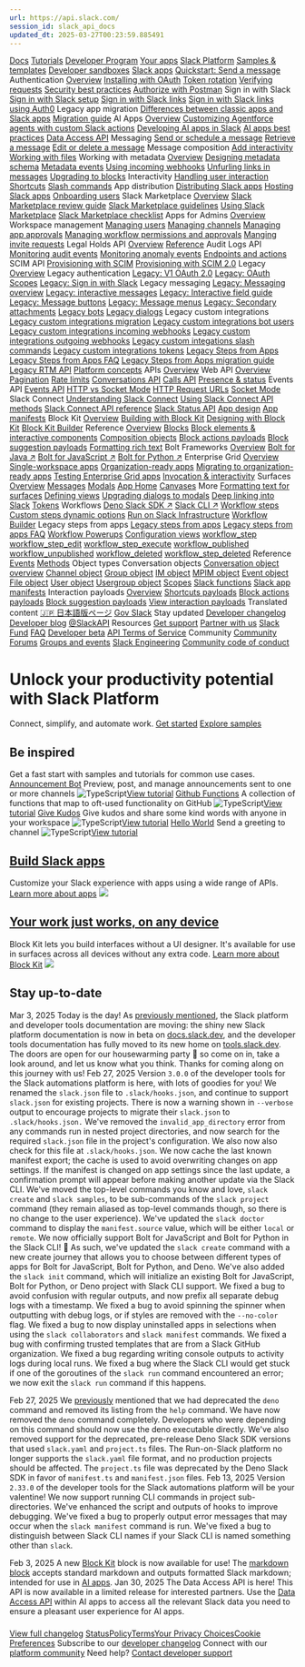 ```yaml
---
url: https://api.slack.com/
session_id: slack_api_docs
updated_dt: 2025-03-27T00:23:59.885491
---
```

[](https://api.slack.com/)
[Docs](https://api.slack.com/docs)
[Tutorials](https://api.slack.com/tutorials)
[Developer Program](https://api.slack.com/developer-program)
[Your apps](https://api.slack.com/apps)
[Slack Platform](https://api.slack.com/docs)
[Samples & templates](https://api.slack.com/samples)
[Developer sandboxes](https://api.slack.com/docs/developer-sandbox)
[Slack apps](https://api.slack.com/start/apps/)
[Quickstart: Send a message](https://api.slack.com/quickstart)
Authentication
[Overview](https://api.slack.com/authentication)
[Installing with OAuth](https://api.slack.com/authentication/oauth-v2)
[Token rotation](https://api.slack.com/authentication/rotation)
[Verifying requests](https://api.slack.com/authentication/verifying-requests-from-slack)
[Security best practices](https://api.slack.com/authentication/best-practices)
[Authorize with Postman](https://api.slack.com/authentication/postman)
Sign in with Slack
[Sign in with Slack setup](https://api.slack.com/authentication/sign-in-with-slack)
[Sign in with Slack links](https://api.slack.com/authentication/sign-in-with-slack-links)
[Sign in with Slack links using Auth0](https://api.slack.com/authentication/configuring-siwsl)
Legacy app migration
[Differences between classic apps and Slack apps](https://api.slack.com/authentication/quickstart)
[Migration guide](https://api.slack.com/authentication/migration)
AI Apps
[Overview](https://api.slack.com/docs/apps/ai-apps-overview)
[Customizing Agentforce agents with custom Slack actions](https://api.slack.com/docs/apps/custom-slack-actions)
[Developing AI apps in Slack](https://api.slack.com/docs/apps/ai)
[AI apps best practices](https://api.slack.com/docs/apps/ai-best-practices)
[Data Access API](https://api.slack.com/docs/apps/data-access-api)
Messaging
[Send or schedule a message](https://api.slack.com/messaging/sending)
[Retrieve a message](https://api.slack.com/messaging/retrieving)
[Edit or delete a message](https://api.slack.com/messaging/modifying)
Message composition
[Add interactivity](https://api.slack.com/messaging/interactivity)
[Working with files](https://api.slack.com/messaging/files)
Working with metadata
[Overview](https://api.slack.com/metadata/using)
[Designing metadata schema](https://api.slack.com/reference/metadata)
[Metadata events](https://api.slack.com/events?query=metadata)
[Using incoming webhooks](https://api.slack.com/messaging/webhooks)
[Unfurling links in messages](https://api.slack.com/reference/messaging/link-unfurling)
[Upgrading to blocks](https://api.slack.com/messaging/attachments-to-blocks)
Interactivity
[Handling user interaction](https://api.slack.com/interactivity/handling)
[Shortcuts](https://api.slack.com/interactivity/shortcuts)
[Slash commands](https://api.slack.com/interactivity/slash-commands)
App distribution
[Distributing Slack apps](https://api.slack.com/distribution)
[Hosting Slack apps](https://api.slack.com/distribution/hosting)
[Onboarding users](https://api.slack.com/distribution/onboarding)
Slack Marketplace
[Overview](https://api.slack.com/slack-marketplace)
[Slack Marketplace review guide](https://api.slack.com/slack-marketplace/review-guide)
[Slack Marketplace guidelines](https://api.slack.com/slack-marketplace/guidelines)
[Using Slack Marketplace](https://api.slack.com/slack-marketplace/using)
[Slack Marketplace checklist](https://api.slack.com/reference/slack-apps/slack-marketplace-checklist)
Apps for Admins
[Overview](https://api.slack.com/admins)
Workspace management
[Managing users](https://api.slack.com/admins/workspaces)
[Managing channels](https://api.slack.com/admins/channels)
[Managing app approvals](https://api.slack.com/admins/approvals)
[Managing workflow permissions and approvals](https://api.slack.com/admins/workflow-permissions)
[Manging invite requests](https://api.slack.com/admins/inviting)
Legal Holds API
[Overview](https://api.slack.com/enterprise/legal-holds)
[Reference](https://api.slack.com/enterprise/legal-holds/reference)
Audit Logs API
[Monitoring audit events](https://api.slack.com/admins/audit-logs)
[Monitoring anomaly events](https://api.slack.com/admins/audit-logs-anomaly)
[Endpoints and actions](https://api.slack.com/admins/audit-logs-call)
SCIM API
[Provisioning with SCIM](https://api.slack.com/admins/scim)
[Provisioning with SCIM 2.0](https://api.slack.com/admins/scim2)
Legacy
[Overview](https://api.slack.com/legacy)
Legacy authentication
[Legacy: V1 OAuth 2.0](https://api.slack.com/legacy/oauth)
[Legacy: OAuth Scopes](https://api.slack.com/legacy/oauth-scopes)
[Legacy: Sign in with Slack](https://api.slack.com/legacy/sign-in-with-slack)
Legacy messaging
[Legacy: Messaging overview](https://api.slack.com/legacy/outmoded-messaging)
[Legacy: interactive messages](https://api.slack.com/legacy/interactive-messages)
[Legacy: Interactive field guide](https://api.slack.com/legacy/interactive-message-field-guide)
[Legacy: Message buttons](https://api.slack.com/legacy/message-buttons)
[Legacy: Message menus](https://api.slack.com/legacy/message-menus)
[Legacy: Secondary attachments](https://api.slack.com/reference/messaging/attachments)
[Legacy bots](https://api.slack.com/legacy/enabling-bot-users)
[Legacy dialogs](https://api.slack.com/legacy/dialogs)
Legacy custom integrations
[Legacy custom integrations migration](https://api.slack.com/legacy/custom-integrations)
[Legacy custom integrations bot users](https://api.slack.com/legacy/custom-integrations/bot-users)
[Legacy custom integrations incoming webhooks](https://api.slack.com/legacy/custom-integrations/messaging/webhooks)
[Legacy custom integrations outgoing webhooks](https://api.slack.com/legacy/custom-integrations/outgoing-webhooks)
[Legacy custom integations slash commands](https://api.slack.com/legacy/custom-integrations/slash-commands)
[Legacy custom integrations tokens](https://api.slack.com/legacy/custom-integrations/legacy-tokens)
[Legacy Steps from Apps](https://api.slack.com/legacy/workflows/steps)
[Legacy Steps from Apps FAQ](https://api.slack.com/legacy/workflows/steps/faq)
[Legacy Steps from Apps migration guide](https://api.slack.com/legacy/workflows/steps/migration)
[Legacy RTM API](https://api.slack.com/legacy/rtm)
[Platform concepts](https://api.slack.com/concepts)
APIs
[Overview](https://api.slack.com/apis)
Web API
[Overview](https://api.slack.com/web)
[Pagination](https://api.slack.com/apis/pagination)
[Rate limits](https://api.slack.com/apis/rate-limits)
[Conversations API](https://api.slack.com/apis/conversations-api)
[Calls API](https://api.slack.com/apis/calls)
[Presence & status](https://api.slack.com/apis/presence-and-status)
Events API
[Events API](https://api.slack.com/apis/events-api)
[HTTP vs Socket Mode](https://api.slack.com/apis/event-delivery)
[HTTP Request URLs](https://api.slack.com/apis/http)
[Socket Mode](https://api.slack.com/apis/socket-mode)
Slack Connect
[Understanding Slack Connect](https://api.slack.com/apis/channels-between-orgs)
[Using Slack Connect API methods](https://api.slack.com/apis/connect)
[Slack Connect API reference](https://api.slack.com/apis/connect-reference)
[Slack Status API](https://api.slack.com/apis/slack-status)
[App design](https://api.slack.com/design)
[App manifests](https://api.slack.com/concepts/manifests)
Block Kit
[Overview](https://api.slack.com/block-kit)
[Building with Block Kit](https://api.slack.com/block-kit/building)
[Designing with Block Kit](https://api.slack.com/block-kit/designing)
[Block Kit Builder](https://api.slack.com/tools/block-kit-builder)
Reference
[Overview](https://api.slack.com/reference/block-kit)
[Blocks](https://api.slack.com/reference/block-kit/blocks)
[Block elements & interactive components](https://api.slack.com/reference/block-kit/block-elements)
[Composition objects](https://api.slack.com/reference/block-kit/composition-objects)
[Block actions payloads](https://api.slack.com/reference/interaction-payloads/block-actions?ref=bk)
[Block suggestion payloads](https://api.slack.com/reference/interaction-payloads/block-suggestion?ref=bk)
[Formatting rich text](https://api.slack.com/tutorials/tracks/rich-text-tutorial)
Bolt Frameworks
[Overview](https://api.slack.com/bolt)
[Bolt for Java ↗](https://tools.slack.dev/java-slack-sdk/guides/bolt-basics/)
[Bolt for JavaScript ↗](https://tools.slack.dev/bolt-js)
[Bolt for Python ↗](https://tools.slack.dev/bolt-python)
Enterprise Grid
[Overview](https://api.slack.com/enterprise)
[Single-workspace apps](https://api.slack.com/enterprise/developing)
[Organization-ready apps](https://api.slack.com/enterprise/org-ready-apps)
[Migrating to organization-ready apps](https://api.slack.com/enterprise/migration)
[Testing Enterprise Grid apps](https://api.slack.com/enterprise/testing)
[Invocation & interactivity](https://api.slack.com/interactivity)
Surfaces
[Overview](https://api.slack.com/surfaces)
[Messages](https://api.slack.com/surfaces/messages)
[Modals](https://api.slack.com/surfaces/modals)
[App Home](https://api.slack.com/surfaces/app-home)
[Canvases](https://api.slack.com/surfaces/canvases)
More
[Formatting text for surfaces](https://api.slack.com/reference/surfaces/formatting)
[Defining views](https://api.slack.com/reference/surfaces/views)
[Upgrading dialogs to modals](https://api.slack.com/block-kit/dialogs-to-modals)
[Deep linking into Slack](https://api.slack.com/reference/deep-linking)
[Tokens](https://api.slack.com/concepts/token-types)
Workflows
[Deno Slack SDK ↗](https://tools.slack.dev/deno-slack-sdk)
[Slack CLI ↗](https://tools.slack.dev/slack-cli/)
[Workflow steps](https://api.slack.com/concepts/workflow-steps)
[Custom steps dynamic options](https://api.slack.com/workflows/custom-steps-dynamic-options)
[Run on Slack Infrastructure](https://api.slack.com/concepts/rosi)
[Workflow Builder](https://api.slack.com/workflows)
Legacy steps from apps
[Legacy steps from apps](https://api.slack.com/legacy/workflows/steps)
[Legacy steps from apps FAQ](https://api.slack.com/legacy/workflows/steps/faq)
[Workflow Powerups](https://github.com/slackapi/workflow-powerups)
[Configuration views](https://api.slack.com/reference/workflows/configuration-view)
[workflow_step](https://api.slack.com/reference/workflows/workflow_step)
[workflow_step_edit](https://api.slack.com/reference/workflows/workflow_step_edit)
[workflow_step_execute](https://api.slack.com/events/workflow_step_execute)
[workflow_published](https://api.slack.com/events/workflow_published)
[workflow_unpublished](https://api.slack.com/events/workflow_unpublished)
[workflow_deleted](https://api.slack.com/events/workflow_deleted)
[workflow_step_deleted](https://api.slack.com/events/workflow_step_deleted)
Reference
[Events](https://api.slack.com/events)
[Methods](https://api.slack.com/methods)
Object types
Conversation objects
[Conversation object overview](https://api.slack.com/types/conversation)
[Channel object](https://api.slack.com/types/channel)
[Group object](https://api.slack.com/types/group)
[IM object](https://api.slack.com/types/im)
[MPIM object](https://api.slack.com/types/mpim)
[Event object](https://api.slack.com/types/event)
[File object](https://api.slack.com/types/file)
[User object](https://api.slack.com/types/user)
[Usergroup object](https://api.slack.com/types/usergroup)
[Scopes](https://api.slack.com/scopes)
[Slack functions](https://api.slack.com/reference/functions)
[Slack app manifests](https://api.slack.com/reference/manifests)
Interaction payloads
[Overview](https://api.slack.com/reference/interaction-payloads)
[Shortcuts payloads](https://api.slack.com/reference/interaction-payloads/shortcuts)
[Block actions payloads](https://api.slack.com/reference/interaction-payloads/block-actions)
[Block suggestion payloads](https://api.slack.com/reference/interaction-payloads/block-suggestion)
[View interaction payloads](https://api.slack.com/reference/interaction-payloads/views)
Translated content
[🇯🇵 日本語版ページ](https://api.slack.com/lang/ja-jp)
[Gov Slack](https://api.slack.com/gov-slack)
Stay updated
[Developer changelog](https://api.slack.com/changelog)
[Developer blog](https://slack.com/blog/developers)
[@SlackAPI](https://twitter.com/slackapi)
Resources
[Get support](https://api.slack.com/support)
[Partner with us](https://slack.com/partners)
[Slack Fund](https://slack.com/developers/fund)
[FAQ](https://api.slack.com/faq)
[Developer beta](https://api.slack.com/developer-beta)
[API Terms of Service](https://slack.com/terms-of-service/api)
Community
[Community Forums](https://trailhead.salesforce.com/trailblazercommunity)
[Groups and events](https://api.slack.com/groups-and-events)
[Slack Engineering](https://api.slack.com/engineering)
[Community code of conduct](https://api.slack.com/community/code-of-conduct)
# Unlock your productivity potential with Slack Platform
Connect, simplify, and automate work.
[Get started](https://api.slack.com/quickstart)
[Explore samples](https://api.slack.com/samples)
## Be inspired
Get a fast start with samples and tutorials for common use cases.
[Announcement Bot](https://github.com/slack-samples/deno-announcement-bot)
Preview, post, and manage announcements sent to one or more channels
![TypeScript](https://api.slack.com/img/api/languages/typescript-logo.svg)[View tutorial](https://api.slack.com/tutorials/tracks/announcement-bot)
[Github Functions](https://github.com/slack-samples/deno-github-functions)
A collection of functions that map to oft-used functionality on GitHub
![TypeScript](https://api.slack.com/img/api/languages/typescript-logo.svg)[View tutorial](https://api.slack.com/tutorials/tracks/create-github-issues-in-workflows)
[Give Kudos](https://github.com/slack-samples/deno-give-kudos)
Give kudos and share some kind words with anyone in your workspace
![TypeScript](https://api.slack.com/img/api/languages/typescript-logo.svg)[View tutorial](https://api.slack.com/tutorials/tracks/give-kudos)
[Hello World](https://github.com/slack-samples/deno-hello-world)
Send a greeting to channel
![TypeScript](https://api.slack.com/img/api/languages/typescript-logo.svg)[View tutorial](https://api.slack.com/tutorials/tracks/hello-world)
## [Build Slack apps](https://api.slack.com/start/building)
Customize your Slack experience with apps using a wide range of APIs.
[Learn more about apps](https://api.slack.com/start/building)
[![](https://api.slack.com/img/api/homepage_discover/bk_mobile.svg)](https://api.slack.com/start/building)
## [Your work just works, on any device](https://api.slack.com/block-kit)
Block Kit lets you build interfaces without a UI designer. It's available for use in surfaces across all devices without any extra code.
[Learn more about Block Kit](https://api.slack.com/block-kit)
[![](https://api.slack.com/img/api/block-kit/block_kit_splash.png)](https://api.slack.com/block-kit)
## Stay up-to-date
Mar 3, 2025
Today is the day! As [previously mentioned](https://api.slack.com/changelog/2024-12-api-site-migration), the Slack platform and developer tools documentation are moving: the shiny new Slack platform documentation is now in beta on [docs.slack.dev](https://docs.slack.dev/), and the developer tools documentation has fully moved to its new home on [tools.slack.dev](https://tools.slack.dev/). The doors are open for our housewarming party 🥳 so come on in, take a look around, and let us know what you think. Thanks for coming along on this journey with us! 
Feb 27, 2025
Version `3.0.0` of the developer tools for the Slack automations platform is here, with lots of goodies for you! 
We renamed the `slack.json` file to `.slack/hooks.json`, and continue to support `slack.json` for existing projects. There is now a warning shown in `--verbose` output to encourage projects to migrate their `slack.json` to `.slack/hooks.json.`
We've removed the `invalid_app_directory` error from any commands run in nested project directories, and now search for the required `slack.json` file in the project's configuration. We also now also check for this file at `.slack/hooks.json`.
We now cache the last known manifest export; the cache is used to avoid overwriting changes on app settings. If the manifest is changed on app settings since the last update, a confirmation prompt will appear before making another update via the Slack CLI.
We've moved the top-level commands you know and love, `slack create` and `slack samples`, to be sub-commands of the `slack project` command (they remain aliased as top-level commands though, so there is no change to the user experience).
We've updated the `slack doctor` command to display the `manifest.source` value, which will be either `local` or `remote`.
We now officially support Bolt for JavaScript and Bolt for Python in the Slack CLI! 🎉 
As such, we've updated the `slack create` command with a new create journey that allows you to choose between different types of apps for Bolt for JavaScript, Bolt for Python, and Deno.
We've also added the `slack init` command, which will initialize an existing Bolt for JavaScript, Bolt for Python, or Deno project with Slack CLI support.
We fixed a bug to avoid confusion with regular outputs, and now prefix all separate debug logs with a timestamp.
We fixed a bug to avoid spinning the spinner when outputting with debug logs, or if styles are removed with the `--no-color` flag.
We fixed a bug to now display uninstalled apps in selections when using the `slack collaborators` and `slack manifest` commands.
We fixed a bug with confirming trusted templates that are from a Slack GitHub organization.
We fixed a bug regarding writing console outputs to activity logs during local runs.
We fixed a bug where the Slack CLI would get stuck if one of the goroutines of the `slack run` command encountered an error; we now exit the `slack run` command if this happens.

Feb 27, 2025
We [previously](https://api.slack.com/changelog#entry-december_2023_0) mentioned that we had deprecated the `deno` command and removed its listing from the `help` command. We have now removed the `deno` command completely. Developers who were depending on this command should now use the deno executable directly. We've also removed support for the deprecated, pre-release Deno Slack SDK versions that used `slack.yaml` and `project.ts` files. The Run-on-Slack platform no longer supports the `slack.yaml` file format, and no production projects should be affected. The `project.ts` file was deprecated by the Deno Slack SDK in favor of `manifest.ts` and `manifest.json` files. 
Feb 13, 2025
Version `2.33.0` of the developer tools for the Slack automations platform will be your valentine! 
We now support running CLI commands in project sub-directories.
We've enhanced the script and outputs of hooks to improve debugging.
We've fixed a bug to properly output error messages that may occur when the `slack manifest` command is run.
We've fixed a bug to distinguish between Slack CLI names if your Slack CLI is named something other than `slack`.

Feb 3, 2025
A new [Block Kit](https://api.slack.com/block-kit) block is now available for use! The [markdown block](https://api.slack.com/reference/block-kit/blocks#markdown) accepts standard markdown and outputs formatted Slack markdown; intended for use in [AI apps](https://api.slack.com/docs/apps/ai). 
Jan 30, 2025
The Data Access API is here! This API is now available in a limited release for interested partners. Use the [Data Access API](https://api.slack.com/docs/apps/data-access-api) within AI apps to access all the relevant Slack data you need to ensure a pleasant user experience for AI apps. 
### [](https://api.slack.com/changelog)
[View full changelog](https://api.slack.com/changelog)
[Status](https://slack-status.com)[Policy](https://api.slack.com/developer-policy)[Terms](https://slack.com/intl/en-gb/terms-of-service/api-updated)[Your Privacy Choices](https://www.salesforce.com/form/other/privacy-request/ "Your Privacy Choices")[Cookie Preferences](https://api.slack.com/)
Subscribe to our [developer changelog](https://api.slack.com/changelog)
Connect with our [platform community](https://slackcommunity.com/?utm_medium=referral&utm_source=apislack&utm_campaign=api_site_footer)
Need help? [Contact developer support](https://api.slack.com/support)
